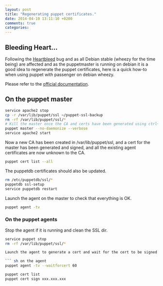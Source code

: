 ```yaml
---
layout: post
title: "Regenerating puppet certificates."
date: 2014-04-10 13:11:10 +0200
comments: true
categories: 
---
```

## Bleeding Heart...

Following the [Heartbleed](http://heartbleed.com) bug and as all Debian
stable (wheezy for the time being) are affected and as the puppetmaster
is running on debian it is a good idea
to regenerate the puppet certificates, here is a quick how-to when using
puppet with passenger on debian wheezy.

Please refer to the 
[official documentation](http://docs.puppetlabs.com/puppet/latest/reference/ssl_regenerate_certificates.html).

## On the puppet master
``` sh
service apache2 stop
cp -r /var/lib/puppet/ssl ~/puppet-ssl-backup
rm -rf /var/lib/puppet/ssl/*
# Kill the master once the CA and certs have been generated using ctrl+c
puppet master --no-daemonize --verbose
service apache2 start
```

Now a new CA has been created in /var/lib/puppet/ssl, and a cert for the
master has been generated and signed, and all the existing agent
certificates are now unknown to the CA.

``` sh
puppet cert list --all
```

The puppetdb certificates should also be updated.
``` sh
rm /etc/puppetdb/ssl/*
puppetdb ssl-setup
service puppetdb restart
```

Launch the agent on the master to check that everything is OK.
``` sh
puppet agent -tv
```

### On the puppet agents

Stop the agent if it is running and clean the SSL dir.

``` sh
service puppet stop
rm -rf /var/lib/puppet/ssl/*

Launch the agent to generate a cert and wait for the cert to be signed.

``` sh on the agent
puppet agent -tv --waitforcert 60
```

``` sh on the master
puppet cert list
puppet cert sign xxx.xxx.xxx
```
